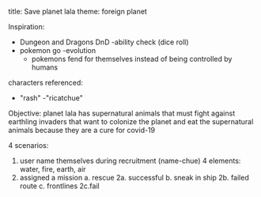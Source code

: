 title: Save planet lala
theme: foreign planet

Inspiration: 
- Dungeon and Dragons DnD
    -ability check (dice roll)
- pokemon go 
    -evolution
    - pokemons fend for themselves instead of being controlled by humans

characters referenced: 
- "rash" 
-"ricatchue"

Objective: planet lala has supernatural animals that must fight against earthling invaders that want to colonize the planet and eat the supernatural animals because they are a cure for covid-19

4 scenarios:

1. user name themselves during recruitment
(name-chue)
4 elements: water, fire, earth, air
2. assigned a mission
a. rescue
    2a. successful
b. sneak in ship
    2b. failed route
c. frontlines
    2c.fail


